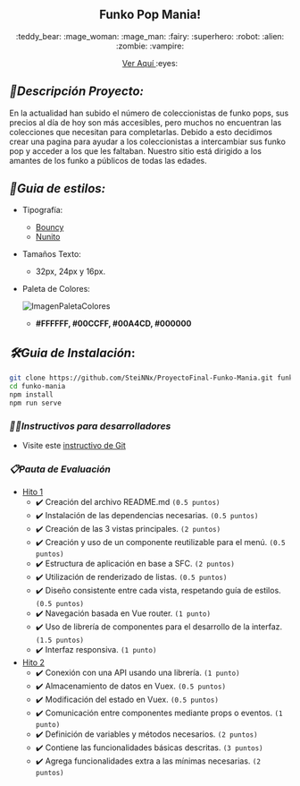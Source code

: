 <p align="center">
    <h2 align="center">
        Funko Pop Mania!
    </h2>
    <p align="center"> 
        :teddy_bear: :mage_woman: :mage_man: :fairy: :superhero: :robot: :alien: :zombie: :vampire:
    </p>
    <p align="center">
        <a href="https://proyecto-final-funko-mania.vercel.app/" target="_blank">
            Ver Aquí
        </a>
        :eyes:
    </p>
</p>

## _:scroll:Descripción Proyecto:_

En la actualidad han subido el número de coleccionistas de funko pops, sus precios al día de hoy son más accesibles, pero muchos no encuentran las colecciones que necesitan para completarlas. 
Debido a esto decidimos crear una pagina para ayudar a los coleccionistas a intercambiar sus funko pop y acceder a los que les faltaban.
Nuestro sitio está dirigido a los amantes de los funko a públicos de todas las edades.

## _:art:Guia de estilos:_
- Tipografía: 
    - [Bouncy](https://www.dafont.com/es/bouncy-2.font)
    - [Nunito](https://fonts.google.com/specimen/Nunito?query=nunito)
- Tamaños Texto:
    - 32px, 24px y 16px.
- Paleta de Colores:

    ![ImagenPaletaColores](./docs/img/colorscheme.png=250x250) 
    - **#FFFFFF, #00CCFF, #00A4CD, #000000**

## _:hammer_and_wrench:Guia de Instalación_:

```bash
git clone https://github.com/SteiNNx/ProyectoFinal-Funko-Mania.git funko-mania
cd funko-mania
npm install
npm run serve
```

### _:woman_technologist:Instructivos para desarrolladores_
- Visite este [instructivo de Git](docs/git-commands.md)

### _:clipboard:Pauta de Evaluación_

- [Hito 1](docs/hitos.md#hito-one)
    - :heavy_check_mark: Creación del archivo README.md `(0.5 puntos)`
    - :heavy_check_mark: Instalación de las dependencias necesarias. `(0.5 puntos)`
    - :heavy_check_mark: Creación de las 3 vistas principales. `(2 puntos)`
    - :heavy_check_mark: Creación y uso de un componente reutilizable para el menú. `(0.5 puntos)`
    - :heavy_check_mark: Estructura de aplicación en base a SFC. `(2 puntos)`
    - :heavy_check_mark: Utilización de renderizado de listas. `(0.5 puntos)`
    - :heavy_check_mark: Diseño consistente entre cada vista, respetando guía de estilos. `(0.5 puntos)`
    - :heavy_check_mark: Navegación basada en Vue router. `(1 punto)`
    - :heavy_check_mark: Uso de librería de componentes para el desarrollo de la interfaz. `(1.5 puntos)`
    - :heavy_check_mark: Interfaz responsiva. `(1 punto)`
- [Hito 2](docs/hitos.md#hito-two)
    - :heavy_check_mark: Conexión con una API usando una librería. `(1 punto)`
    - :heavy_check_mark: Almacenamiento de datos en Vuex. `(0.5 puntos)`
    - :heavy_check_mark: Modificación del estado en Vuex. `(0.5 puntos)`
    - :heavy_check_mark: Comunicación entre componentes mediante props o eventos. `(1 punto)`
    - :heavy_check_mark: Definición de variables y métodos necesarios. `(2 puntos)`
    - :heavy_check_mark: Contiene las funcionalidades básicas descritas. `(3 puntos)`
    - :heavy_check_mark: Agrega funcionalidades extra a las mínimas necesarias. `(2 puntos)`


